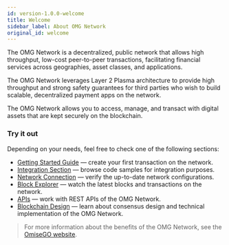 ```yaml
---
id: version-1.0.0-welcome
title: Welcome
sidebar_label: About OMG Network
original_id: welcome
---
```


The OMG Network is a decentralized, public network that allows high throughput, low-cost peer-to-peer transactions, facilitating financial services across geographies, asset classes, and applications.
 
The OMG Network leverages Layer 2 Plasma architecture to provide high throughput and strong safety guarantees for third parties who wish to build scalable, decentralized payment apps on the network. 
 
The OMG Network allows you to access, manage, and transact with digital assets that are kept securely on the blockchain. 
 
### Try it out
Depending on your needs, feel free to check one of the following sections:
- [Getting Started Guide](quick-start-webwallet) — create your first transaction on the network.
- [Integration Section](integration-introduction) — browse code samples for integration purposes.
- [Network Connection](/network-connection-details) — verify the up-to-date network configurations.
- [Block Explorer](/network-connection-details) — watch the latest blocks and transactions on the network.
- [APIs](/api-reference-introduction) — work with REST APIs of the OMG Network.
- [Blockchain Design](/blockchain-design) — learn about consensus design and technical implementation of the OMG Network.
 
> For more information about the benefits of the OMG Network, see the [OmiseGO website](https://omisego.co/network).